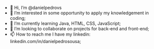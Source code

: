- 👋 Hi, I’m @danielpedrovs
- 👀 I’m interested in some opportunity to apply my knowledgement in coding;
- 🌱 I’m currently learning Java, HTML, CSS, JavaScript;
- 💞️ I’m looking to collaborate on projects for back-end and front-end;
- 📫 How to reach me  I have my linkedin: linkedin.com/in/danielpedrosousa;

<!---
danielpedrovs/danielpedrovs is a ✨ special ✨ repository because its `README.md` (this file) appears on your GitHub profile.
You can click the Preview link to take a look at your changes.
--->
